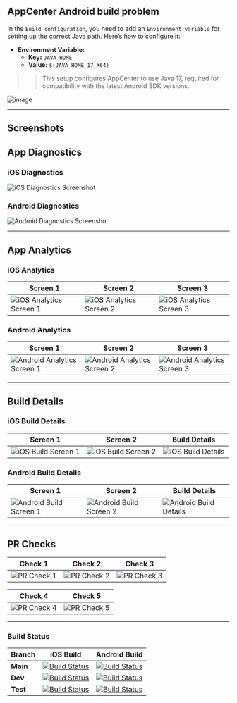 ## AppCenter Android build problem
In the `Build configuration`, you need to add an `Environment variable` for setting up the correct Java path. Here’s how to configure it:
- **Environment Variable:**
  - **Key:** `JAVA_HOME`
  - **Value:** `$(JAVA_HOME_17_X64)`
>> This setup configures AppCenter to use Java 17, required for compatibility with the latest Android SDK versions.

![image](https://github.com/user-attachments/assets/2d511539-62e4-4ab4-acbb-c5f0635a2d94)

---

## Screenshots
## App Diagnostics

### iOS Diagnostics
![iOS Diagnostics Screenshot](https://github.com/user-attachments/assets/314cc95b-3847-4ecc-a166-4da5ec561e8e)

### Android Diagnostics
![Android Diagnostics Screenshot](https://github.com/user-attachments/assets/39d40f90-8009-439a-8ebd-48e622eb6518)

---

## App Analytics

### iOS Analytics
| Screen 1 | Screen 2 | Screen 3 |
|----------|----------|----------|
| ![iOS Analytics Screen 1](https://github.com/user-attachments/assets/bd82902e-6e1c-48d0-8d3b-f2837a6785e2) | ![iOS Analytics Screen 2](https://github.com/user-attachments/assets/b6b0bffd-6372-45e3-be13-cd2eadcfd702) | ![iOS Analytics Screen 3](https://github.com/user-attachments/assets/23b9649d-2854-46e9-955a-dfa1eba4438c) |

### Android Analytics
| Screen 1 | Screen 2 | Screen 3 |
|----------|----------|----------|
| ![Android Analytics Screen 1](https://github.com/user-attachments/assets/10220ca5-82c2-4b07-8b33-8032d6cda834) | ![Android Analytics Screen 2](https://github.com/user-attachments/assets/94c85c17-12b2-4a8a-9e70-868f93409dc9) | ![Android Analytics Screen 3](https://github.com/user-attachments/assets/39efc9de-9b6a-40ec-8966-9706807430d9) |

---

## Build Details

### iOS Build Details
| Screen 1 | Screen 2 | Build Details |
|----------|----------|---------------|
| ![iOS Build Screen 1](https://github.com/user-attachments/assets/acf7d5b3-d858-43db-895c-7f704b9aa7c7) | ![iOS Build Screen 2](https://github.com/user-attachments/assets/a925ea65-3e95-4ff1-9348-ad69608e3b30) | ![iOS Build Details](https://github.com/user-attachments/assets/03bcdf84-e9ef-4612-bb07-fb7349053100) |

### Android Build Details
| Screen 1 | Screen 2 | Build Details |
|----------|----------|---------------|
| ![Android Build Screen 1](https://github.com/user-attachments/assets/fea7f96d-de8b-4cff-8a8d-d69ef12450c0) | ![Android Build Screen 2](https://github.com/user-attachments/assets/85ad1056-0069-4f6e-a9ab-9c4d09b648bd) | ![Android Build Details](https://github.com/user-attachments/assets/4d77c609-c165-48c4-8278-30c7e8ad6f34) |

---

## PR Checks

| Check 1 | Check 2 | Check 3 |
|---------|---------|---------|
| ![PR Check 1](https://github.com/user-attachments/assets/b36ac5e1-0920-40a0-8884-b008aa2697da) | ![PR Check 2](https://github.com/user-attachments/assets/f3663a09-7d43-496c-9829-b7980b152051) | ![PR Check 3](https://github.com/user-attachments/assets/b755a446-8383-4088-a5d3-734373066cae) |

| Check 4 | Check 5 |
|---------|---------|
| ![PR Check 4](https://github.com/user-attachments/assets/8c137706-d9d0-4ed0-8b2b-cae12f25cd3d) | ![PR Check 5](https://github.com/user-attachments/assets/61f78cba-3b35-4a89-a648-dc471e111d40) |

---

### Build Status

| Branch   | iOS Build                                                                                                                              | Android Build                                                                                                                          |
| -------- | -------------------------------------------------------------------------------------------------------------------------------------- | -------------------------------------------------------------------------------------------------------------------------------------- |
| **Main** | [![Build Status](https://build.appcenter.ms/v0.1/apps/55babc6d-d25f-4387-b78a-89a6df7a9fca/branches/main/badge)](https://appcenter.ms) | [![Build Status](https://build.appcenter.ms/v0.1/apps/79826600-a50e-4036-99a2-6b66aee1fafa/branches/main/badge)](https://appcenter.ms) |
| **Dev**  | [![Build Status](https://build.appcenter.ms/v0.1/apps/55babc6d-d25f-4387-b78a-89a6df7a9fca/branches/dev/badge)](https://appcenter.ms)  | [![Build Status](https://build.appcenter.ms/v0.1/apps/79826600-a50e-4036-99a2-6b66aee1fafa/branches/dev/badge)](https://appcenter.ms)  |
| **Test** | [![Build Status](https://build.appcenter.ms/v0.1/apps/55babc6d-d25f-4387-b78a-89a6df7a9fca/branches/test/badge)](https://appcenter.ms) | [![Build Status](https://build.appcenter.ms/v0.1/apps/79826600-a50e-4036-99a2-6b66aee1fafa/branches/test/badge)](https://appcenter.ms) |
